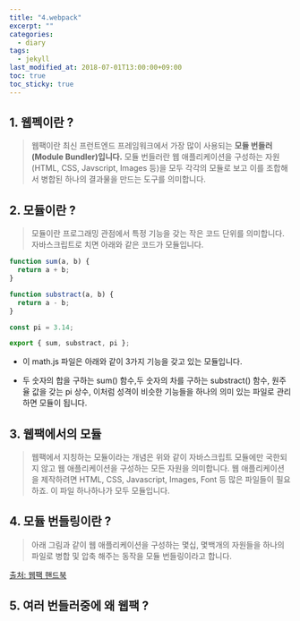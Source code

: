 ```yaml
---
title: "4.webpack"
excerpt: ""
categories:
  - diary
tags:
  - jekyll
last_modified_at: 2018-07-01T13:00:00+09:00
toc: true
toc_sticky: true
---
```


## 1. 웹펙이란 ?

> 웹팩이란 최신 프런트엔드 프레임워크에서 가장 많이 사용되는 **모듈 번들러(Module Bundler)입니다.** 모듈 번들러란 웹 애플리케이션을 구성하는 자원(HTML, CSS, Javscript, Images 등)을 모두 각각의 모듈로 보고 이를 조합해서 병합된 하나의 결과물을 만드는 도구를 의미합니다.

## 2. 모듈이란 ?

> 모듈이란 프로그래밍 관점에서 특정 기능을 갖는 작은 코드 단위를 의미합니다. 자바스크립트로 치면 아래와 같은 코드가 모듈입니다.

```js
function sum(a, b) {
  return a + b;
}

function substract(a, b) {
  return a - b;
}

const pi = 3.14;

export { sum, substract, pi };
```

- 이 math.js 파일은 아래와 같이 3가지 기능을 갖고 있는 모듈입니다.

* 두 숫자의 합을 구하는 sum() 함수,두 숫자의 차를 구하는 substract() 함수, 원주율 값을 갖는 pi 상수, 이처럼 성격이 비슷한 기능들을 하나의 의미 있는 파일로 관리하면 모듈이 됩니다.

## 3. 웹팩에서의 모듈

> 웹팩에서 지칭하는 모듈이라는 개념은 위와 같이 자바스크립트 모듈에만 국한되지 않고 웹 애플리케이션을 구성하는 모든 자원을 의미합니다. 웹 애플리케이션을 제작하려면 HTML, CSS, Javascript, Images, Font 등 많은 파일들이 필요하죠. 이 파일 하나하나가 모두 모듈입니다.

## 4. 모듈 번들링이란 ?

> 아래 그림과 같이 웹 애플리케이션을 구성하는 몇십, 몇백개의 자원들을 하나의 파일로 병합 및 압축 해주는 동작을 모듈 번들링이라고 합니다.

[](https://joshua1988.github.io/webpack-guide/assets/img/webpack-bundling.e79747a1.png)

[출처: 웹팩 핸드북](https://joshua1988.github.io/webpack-guide/webpack/what-is-webpack.html#%EC%9B%B9%ED%8C%A9%EC%97%90%EC%84%9C%EC%9D%98-%EB%AA%A8%EB%93%88)

## 5. 여러 번들러중에 왜 웹팩 ?
